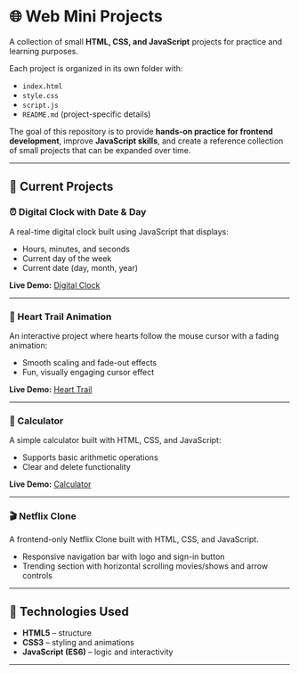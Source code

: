 # 🌐 Web Mini Projects

A collection of small **HTML, CSS, and JavaScript** projects for practice and learning purposes.

Each project is organized in its own folder with:

- `index.html`
- `style.css`
- `script.js`
- `README.md` (project-specific details)

The goal of this repository is to provide **hands-on practice for frontend development**, improve **JavaScript skills**, and create a reference collection of small projects that can be expanded over time.

---

## 📂 Current Projects

### ⏰ Digital Clock with Date & Day

A real-time digital clock built using JavaScript that displays:

- Hours, minutes, and seconds
- Current day of the week
- Current date (day, month, year)
  
**Live Demo:** [Digital Clock](https://digitalclockbyvidhi.netlify.app/)

---

### 💖 Heart Trail Animation

An interactive project where hearts follow the mouse cursor with a fading animation:

- Smooth scaling and fade-out effects
- Fun, visually engaging cursor effect

**Live Demo:** [Heart Trail](https://hearttrailbyvidhi.netlify.app/)

---

### 🧮 Calculator

A simple calculator built with HTML, CSS, and JavaScript:

- Supports basic arithmetic operations
- Clear and delete functionality

**Live Demo:** [Calculator](https://calculatorbyvidhi.netlify.app/)

---

### 🎬 Netflix Clone
A frontend-only Netflix Clone built with HTML, CSS, and JavaScript.
- Responsive navigation bar with logo and sign-in button
-  Trending section with horizontal scrolling movies/shows and arrow controls

<!-- **Live Demo:** [Netflix Clone](https://minenclonebyvidhi.netlify.app/) -->

---
## 🚀 Technologies Used

- **HTML5** – structure
- **CSS3** – styling and animations
- **JavaScript (ES6)** – logic and interactivity

---
